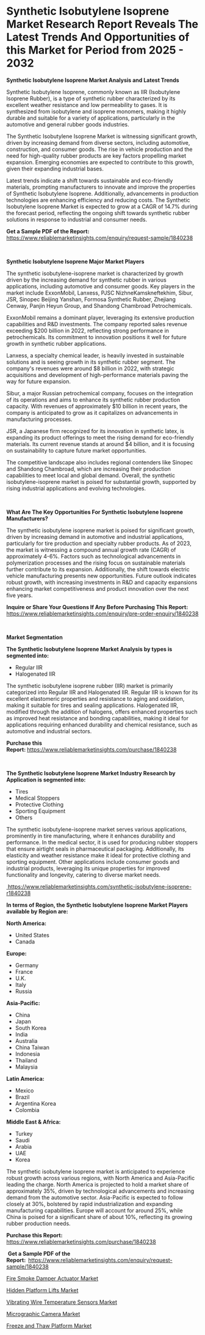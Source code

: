 <p><h1>Synthetic Isobutylene Isoprene Market Research Report Reveals The Latest Trends And Opportunities of this Market for Period from 2025 - 2032</h1></p><p><strong>Synthetic Isobutylene Isoprene Market Analysis and Latest Trends</strong></p>
<p><p>Synthetic Isobutylene Isoprene, commonly known as IIR (Isobutylene Isoprene Rubber), is a type of synthetic rubber characterized by its excellent weather resistance and low permeability to gases. It is synthesized from isobutylene and isoprene monomers, making it highly durable and suitable for a variety of applications, particularly in the automotive and general rubber goods industries.</p><p>The Synthetic Isobutylene Isoprene Market is witnessing significant growth, driven by increasing demand from diverse sectors, including automotive, construction, and consumer goods. The rise in vehicle production and the need for high-quality rubber products are key factors propelling market expansion. Emerging economies are expected to contribute to this growth, given their expanding industrial bases.</p><p>Latest trends indicate a shift towards sustainable and eco-friendly materials, prompting manufacturers to innovate and improve the properties of Synthetic Isobutylene Isoprene. Additionally, advancements in production technologies are enhancing efficiency and reducing costs. The Synthetic Isobutylene Isoprene Market is expected to grow at a CAGR of 14.7% during the forecast period, reflecting the ongoing shift towards synthetic rubber solutions in response to industrial and consumer needs.</p></p>
<p><strong>Get a Sample PDF of the Report:&nbsp;</strong> <a href="https://www.reliablemarketinsights.com/enquiry/request-sample/1840238?utm_campaign=3571&utm_medium=2&utm_source=Github&utm_content=ia&utm_term=03042025&utm_id=synthetic-isobutylene-isoprene">https://www.reliablemarketinsights.com/enquiry/request-sample/1840238</a></p>
<p>&nbsp;</p>
<p><strong>Synthetic Isobutylene Isoprene Major Market Players</strong></p>
<p><p>The synthetic isobutylene-isoprene market is characterized by growth driven by the increasing demand for synthetic rubber in various applications, including automotive and consumer goods. Key players in the market include ExxonMobil, Lanxess, PJSC NizhneKamskneftekhim, Sibur, JSR, Sinopec Beijing Yanshan, Formosa Synthetic Rubber, Zhejiang Cenway, Panjin Heyun Group, and Shandong Chambroad Petrochemicals.</p><p>ExxonMobil remains a dominant player, leveraging its extensive production capabilities and R&D investments. The company reported sales revenue exceeding $200 billion in 2022, reflecting strong performance in petrochemicals. Its commitment to innovation positions it well for future growth in synthetic rubber applications.</p><p>Lanxess, a specialty chemical leader, is heavily invested in sustainable solutions and is seeing growth in its synthetic rubber segment. The company's revenues were around $8 billion in 2022, with strategic acquisitions and development of high-performance materials paving the way for future expansion.</p><p>Sibur, a major Russian petrochemical company, focuses on the integration of its operations and aims to enhance its synthetic rubber production capacity. With revenues of approximately $10 billion in recent years, the company is anticipated to grow as it capitalizes on advancements in manufacturing processes.</p><p>JSR, a Japanese firm recognized for its innovation in synthetic latex, is expanding its product offerings to meet the rising demand for eco-friendly materials. Its current revenue stands at around $4 billion, and it is focusing on sustainability to capture future market opportunities.</p><p>The competitive landscape also includes regional contenders like Sinopec and Shandong Chambroad, which are increasing their production capabilities to meet local and global demand. Overall, the synthetic isobutylene-isoprene market is poised for substantial growth, supported by rising industrial applications and evolving technologies.</p></p>
<p>&nbsp;</p>
<p><strong>What Are The Key Opportunities For Synthetic Isobutylene Isoprene Manufacturers?</strong></p>
<p><p>The synthetic isobutylene isoprene market is poised for significant growth, driven by increasing demand in automotive and industrial applications, particularly for tire production and specialty rubber products. As of 2023, the market is witnessing a compound annual growth rate (CAGR) of approximately 4-6%. Factors such as technological advancements in polymerization processes and the rising focus on sustainable materials further contribute to its expansion. Additionally, the shift towards electric vehicle manufacturing presents new opportunities. Future outlook indicates robust growth, with increasing investments in R&D and capacity expansions enhancing market competitiveness and product innovation over the next five years.</p></p>
<p><strong>Inquire or Share Your Questions If Any Before Purchasing This Report:</strong> <a href="https://www.reliablemarketinsights.com/enquiry/pre-order-enquiry/1840238?utm_campaign=3571&utm_medium=2&utm_source=Github&utm_content=ia&utm_term=03042025&utm_id=synthetic-isobutylene-isoprene">https://www.reliablemarketinsights.com/enquiry/pre-order-enquiry/1840238</a></p>
<p>&nbsp;</p>
<p><strong>Market Segmentation</strong></p>
<p><strong>The Synthetic Isobutylene Isoprene Market Analysis by types is segmented into:</strong></p>
<p><ul><li>Regular IIR</li><li>Halogenated IIR</li></ul></p>
<p><p>The synthetic isobutylene isoprene rubber (IIR) market is primarily categorized into Regular IIR and Halogenated IIR. Regular IIR is known for its excellent elastomeric properties and resistance to aging and oxidation, making it suitable for tires and sealing applications. Halogenated IIR, modified through the addition of halogens, offers enhanced properties such as improved heat resistance and bonding capabilities, making it ideal for applications requiring enhanced durability and chemical resistance, such as automotive and industrial sectors.</p></p>
<p><strong>Purchase this Report:&nbsp;</strong><a href="https://www.reliablemarketinsights.com/purchase/1840238?utm_campaign=3571&utm_medium=2&utm_source=Github&utm_content=ia&utm_term=03042025&utm_id=synthetic-isobutylene-isoprene">https://www.reliablemarketinsights.com/purchase/1840238</a></p>
<p>&nbsp;</p>
<p><strong>The Synthetic Isobutylene Isoprene Market Industry Research by Application is segmented into:</strong></p>
<p><ul><li>Tires</li><li>Medical Stoppers</li><li>Protective Clothing</li><li>Sporting Equipment</li><li>Others</li></ul></p>
<p><p>The synthetic isobutylene-isoprene market serves various applications, prominently in tire manufacturing, where it enhances durability and performance. In the medical sector, it is used for producing rubber stoppers that ensure airtight seals in pharmaceutical packaging. Additionally, its elasticity and weather resistance make it ideal for protective clothing and sporting equipment. Other applications include consumer goods and industrial products, leveraging its unique properties for improved functionality and longevity, catering to diverse market needs.</p></p>
<p><a href="https://www.reliablemarketinsights.com/synthetic-isobutylene-isoprene-r1840238?utm_campaign=3571&utm_medium=2&utm_source=Github&utm_content=ia&utm_term=03042025&utm_id=synthetic-isobutylene-isoprene">&nbsp;https://www.reliablemarketinsights.com/synthetic-isobutylene-isoprene-r1840238</a></p>
<p><strong>In terms of Region, the Synthetic Isobutylene Isoprene Market Players available by Region are:</strong></p>
<p>
    <p> <strong> North America: </strong>
        <ul>
            <li>United States</li>
            <li>Canada</li>
        </ul>
        </p> 
    <p> <strong> Europe: </strong>
        <ul>
            <li>Germany</li>
            <li>France</li>
            <li>U.K.</li>
            <li>Italy</li>
            <li>Russia</li>
        </ul>
        </p> 
    <p> <strong> Asia-Pacific: </strong>
        <ul>
            <li>China</li>
            <li>Japan</li>
            <li>South Korea</li>
            <li>India</li>
            <li>Australia</li>
            <li>China Taiwan</li>
            <li>Indonesia</li>
            <li>Thailand</li>
            <li>Malaysia</li>
        </ul>
        </p> 
    <p> <strong> Latin America: </strong>
        <ul>
            <li>Mexico</li>
            <li>Brazil</li>
            <li>Argentina Korea</li>
            <li>Colombia</li>
        </ul>
        </p> 
    <p> <strong> Middle East & Africa: </strong>
        <ul>
            <li>Turkey</li>
            <li>Saudi</li>
            <li>Arabia</li>
            <li>UAE</li>
            <li>Korea</li>
        </ul>
    </p>
    </p>
<p><p>The synthetic isobutylene isoprene market is anticipated to experience robust growth across various regions, with North America and Asia-Pacific leading the charge. North America is projected to hold a market share of approximately 35%, driven by technological advancements and increasing demand from the automotive sector. Asia-Pacific is expected to follow closely at 30%, bolstered by rapid industrialization and expanding manufacturing capabilities. Europe will account for around 25%, while China is poised for a significant share of about 10%, reflecting its growing rubber production needs.</p></p>
<p><strong>Purchase this Report: </strong><a href="https://www.reliablemarketinsights.com/purchase/1840238?utm_campaign=3571&utm_medium=2&utm_source=Github&utm_content=ia&utm_term=03042025&utm_id=synthetic-isobutylene-isoprene">https://www.reliablemarketinsights.com/purchase/1840238</a></p>
<p>&nbsp;<strong>Get a Sample PDF of the Report:&nbsp;&nbsp;</strong><a href="https://www.reliablemarketinsights.com/enquiry/request-sample/1840238?utm_campaign=3571&utm_medium=2&utm_source=Github&utm_content=ia&utm_term=03042025&utm_id=synthetic-isobutylene-isoprene">https://www.reliablemarketinsights.com/enquiry/request-sample/1840238</a></p>
<p><strong></strong></p>
<p><p><a href="https://www.linkedin.com/pulse/fire-smoke-damper-actuator-market-analysis-current-trends-5ws8f?utm_campaign=3571&utm_medium=2&utm_source=Github&utm_content=ia&utm_term=03042025&utm_id=synthetic-isobutylene-isoprene">Fire Smoke Damper Actuator Market</a></p><p><a href="https://www.linkedin.com/pulse/market-forecasting-change-global-hidden-platform-lifts-ehzdf?utm_campaign=3571&utm_medium=2&utm_source=Github&utm_content=ia&utm_term=03042025&utm_id=synthetic-isobutylene-isoprene">Hidden Platform Lifts Market</a></p><p><a href="https://www.linkedin.com/pulse/vibrating-wire-temperature-sensors-market-size-2025-2032-vulof?utm_campaign=3571&utm_medium=2&utm_source=Github&utm_content=ia&utm_term=03042025&utm_id=synthetic-isobutylene-isoprene">Vibrating Wire Temperature Sensors Market</a></p><p><a href="https://www.linkedin.com/pulse/micrographic-camera-analysis-highlights-key-growth-forecasts-z8whf?utm_campaign=3571&utm_medium=2&utm_source=Github&utm_content=ia&utm_term=03042025&utm_id=synthetic-isobutylene-isoprene">Micrographic Camera Market</a></p><p><a href="https://www.linkedin.com/pulse/freeze-thaw-platform-market-trends-forecast-growth-potential-firbf?utm_campaign=3571&utm_medium=2&utm_source=Github&utm_content=ia&utm_term=03042025&utm_id=synthetic-isobutylene-isoprene">Freeze and Thaw Platform Market</a></p></p>